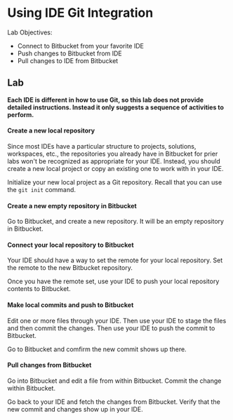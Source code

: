 # Using IDE Git Integration

Lab Objectives:
- Connect to Bitbucket from your favorite IDE
- Push changes to Bitbucket from IDE
- Pull changes to IDE from Bitbucket

## Lab

**Each IDE is different in how to use Git, so this lab does not provide detailed instructions.  Instead it only suggests a sequence of activities to perform.**

#### Create a new local repository

Since most IDEs have a particular structure to projects, solutions, workspaces, etc., the repositories you already have in Bitbucket for prier labs won't be recognized as appropriate for your IDE.  Instead, you should create a new local project or copy an existing one to work with in your IDE.

Initialize your new local project as a Git repository.  Recall that you can use the `git init` command.

#### Create a new empty repository in Bitbucket

Go to Bitbucket, and create a new repository.  It will be an empty repository in Bitbucket.

#### Connect your local repository to Bitbucket

Your IDE should have a way to set the remote for your local repository.  Set the remote to the new Bitbucket repository.

Once you have the remote set, use your IDE to push your local repository contents to Bitbucket.


#### Make local commits and push to Bitbucket

Edit one or more files through your IDE.  Then use your IDE to stage the files and then commit the changes.  Then use your IDE to push the commit to Bitbucket.

Go to Bitbucket and comfirm the new commit shows up there.

#### Pull changes from Bitbucket

Go into Bitbucket and edit a file from within Bitbucket.  Commit the change within Bitbucket.

Go back to your IDE and fetch the changes from Bitbucket.  Verify that the new commit and changes show up in your IDE.
